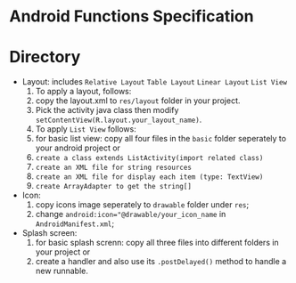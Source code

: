 Android Functions Specification
=
Directory
=
* Layout: 
  includes
  `Relative Layout` `Table Layout` `Linear Layout` `List View`
  1. To apply a layout, follows:
    1. copy the layout.xml to `res/layout` folder in your project.
    2. Pick the activity java class then modify `setContentView(R.layout.your_layout_name)`.
  2. To apply `List View` follows:
    1.  for basic list view:
    copy all four files in the `basic` folder seperately to your android project or
    2. `create a class extends ListActivity(import related class)`
    3. `create an XML file for string resources`
    4. `create an XML file for display each item (type: TextView)`
    5. `create ArrayAdapter to get the string[]`
* Icon:
  1. copy icons image seperately to `drawable` folder under `res`;
  2. change `android:icon="@drawable/your_icon_name` in `AndroidManifest.xml`;
* Splash screen:
  1. for basic splash screnn:
  copy all three files into different folders in your project or
  2. create a handler and also use its `.postDelayed()` method to handle a new runnable.


